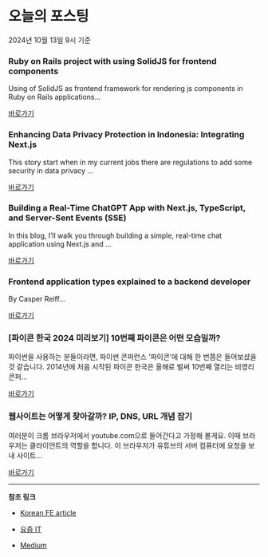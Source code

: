 # 오늘의 포스팅 
2024년 10월 13일 9시 기준 

### Ruby on Rails project with using SolidJS for frontend components 

 Using of SolidJS as frontend framework for rendering js components in Ruby on Rails applications... 

 [바로가기](https://medium.com/m/signin?actionUrl=https%3A%2F%2Fmedium.com%2F_%2Fbookmark%2Fp%2F6a3ee599082d&operation=register&redirect=https%3A%2F%2Fmedium.com%2F%40kortirso%2Fruby-on-rails-project-with-using-solidjs-for-frontend-components-6a3ee599082d&source=------frontend---0-84----------frontend------bookmark_preview----1ed7a3c9_3164_41b6_b64a_6edbcfcfa233-------) 

### Enhancing Data Privacy Protection in Indonesia: Integrating Next.js 

 This story start when in my current jobs there are regulations to add some security in data privacy ... 

 [바로가기](https://medium.com/m/signin?actionUrl=https%3A%2F%2Fmedium.com%2F_%2Fbookmark%2Fp%2F595d9c46b4f3&operation=register&redirect=https%3A%2F%2Fmuhammadsadewawicaksanawibowo.medium.com%2Fenhancing-data-privacy-protection-in-indonesia-integrating-next-js-595d9c46b4f3&source=------reactjs---0-84----------reactjs------bookmark_preview----40f43de5_5b2b_48e2_8234_513aab66ba0b-------) 

### Building a Real-Time ChatGPT App with Next.js, TypeScript, and Server-Sent Events (SSE) 

 In this blog, I’ll walk you through building a simple, real-time chat application using Next.js and ... 

 [바로가기](https://medium.com/m/signin?actionUrl=https%3A%2F%2Fmedium.com%2F_%2Fbookmark%2Fp%2Fb7cc01e19dd3&operation=register&redirect=https%3A%2F%2Fmisterhamu.medium.com%2Fbuilding-a-real-time-chatgpt-app-with-next-js-typescript-and-server-sent-events-sse-b7cc01e19dd3&source=------nextjs---0-84----------nextjs------bookmark_preview----634d6fce_53c1_46ed_a25e_0ba8fcb963a0-------) 

### Frontend application types explained to a backend developer 

 By Casper Reiff... 

 [바로가기](https://medium.com/m/signin?actionUrl=https%3A%2F%2Fmedium.com%2F_%2Fbookmark%2Fp%2F4242ee4e65d9&operation=register&redirect=https%3A%2F%2Ftechblog.novicell.com%2Ffrontend-application-types-explained-to-a-backend-developer-4242ee4e65d9&source=------front_end_development---0-84----------front_end_development------bookmark_preview----10ff6524_cfb6_48b3_9779_ce95d89bc308-------) 

### [파이콘 한국 2024 미리보기] 10번째 파이콘은 어떤 모습일까? 

 파이썬을 사용하는 분들이라면, 파이썬 콘퍼런스 ‘파이콘’에 대해 한 번쯤은 들어보셨을 것 같습니다. 2014년에 처음 시작된 파이콘 한국은 올해로 벌써 10번째 열리는 비영리 콘퍼... 

 [바로가기](https://yozm.wishket.com/magazine/detail/2796/) 

### 웹사이트는 어떻게 찾아갈까? IP, DNS, URL 개념 잡기 

 여러분이 크롬 브라우저에서 youtube.com으로 들어간다고 가정해 볼게요. 이때 브라우저는 클라이언트의 역할을 합니다. 이 브라우저가 유튜브의 서버 컴퓨터에 요청을 보내 사이트... 

 [바로가기](https://yozm.wishket.com/magazine/detail/2795/) 

---

**참조 링크**

- [Korean FE article](https://kofearticle.substack.com) 

- [요즘 IT](https://yozm.wishket.com/magazine) 

- [Medium](https://medium.com) 

